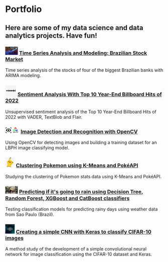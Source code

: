 # Portfolio
## Here are some of my data science and data analytics projects. Have fun!

### <img src="images/stock.jpg" width=8% height=8%> [Time Series Analysis and Modeling: Brazilian Stock Market](https://github.com/jonatribeiro/Time-Series-Analysis-and-Modeling-Brazilian-Stock-Market/blob/main/Stock_Market_Analysis.ipynb)

Time series analysis of the stocks of four of the biggest Brazilian banks with ARIMA modeling.

### <img src="images/sound_wave.png" width=7% height=7%> [Sentiment Analysis With Top 10 Year-End Billboard Hits of 2022](https://github.com/jonatribeiro/Sentiment-Analysis-With-Top-10-Year-End-Billboard-Hits-of-2022/blob/main/Sentiment_Analysis.ipynb)

Unsupervised sentiment analysis of the Top 10 Year-End Billboard Hits of 2022 with VADER, TextBlob and Flair. 

### <img src="images/opencv.png" width=9% height=9%> [Image Detection and Recognition with OpenCV](https://github.com/jonatribeiro/Image-Detection-and-Classification-with-OpenCV/blob/main/Image_Classification.ipynb)

Using OpenCV for detecting images and building a training dataset for an LBPH image classifying model.  

### <img src="images/pikachu.png" width=6% height=6%> [Clustering Pokemon using K-Means and PokéAPI](https://github.com/jonatribeiro/Pokemon_Clustering/blob/main/Pokemon_Clustering.ipynb)

 Studying the clustering of Pokemon stats data using K-Means and PokéAPI. 

 ### <img src="images/rain.webp" width=8% height=8%> [Predicting if it's going to rain using Decision Tree, Random Forest, XGBoost and CatBoost classifiers](https://github.com/jonatribeiro/Rain_Prediction_Classification/blob/main/Rain_Prediction.ipynb)

Testing classification models for predicting rainy days using weather data from Sao Paulo (Brazil).

 ### <img src="images/neural.jpg" width=6% height=6%> [Creating a simple CNN with Keras to classify CIFAR-10 images](https://github.com/jonatribeiro/Simple_CNN/blob/main/Simple_CNN.ipynb)

 A method study of the development of a simple convolutional neural network for image classification using the CIFAR-10 dataset and Keras. 
